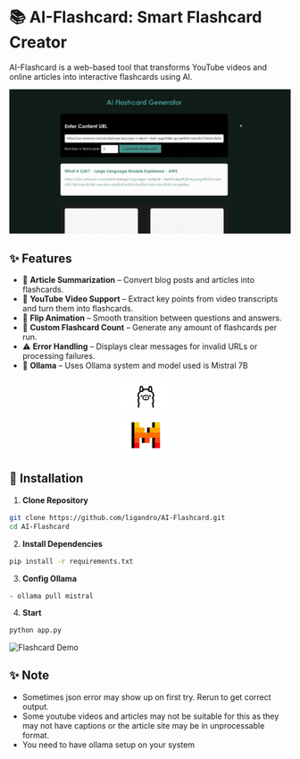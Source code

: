 # 📚 AI-Flashcard: Smart Flashcard Creator  

AI-Flashcard is a web-based tool that transforms YouTube videos and online articles into interactive flashcards using AI.

![LigaFooty Animation](data/demo.gif)

## ✨ Features  

- 📝 **Article Summarization** – Convert blog posts and articles into flashcards.  
- 🎥 **YouTube Video Support** – Extract key points from video transcripts and turn them into flashcards.  
- 🔄 **Flip Animation** – Smooth transition between questions and answers.  
- 🔢 **Custom Flashcard Count** – Generate any amount of flashcards per run.  
- ⚠️ **Error Handling** – Displays clear messages for invalid URLs or processing failures.  
- 📝 **Ollama** – Uses Ollama system and model used is Mistral  7B

<p align="center">
  <img width="20%" src="data/og.png"> &nbsp &nbsp
</p>

<p align="center">
  <img width="20%" src="data/mistral.jpg"> &nbsp &nbsp
</p>

## 🚀 Installation  

1. **Clone Repository**
```bash
git clone https://github.com/ligandro/AI-Flashcard.git
cd AI-Flashcard
```

2. **Install Dependencies**
```bash
pip install -r requirements.txt
```

3. **Config Ollama**

```
- ollama pull mistral
``` 

4. **Start** 

```bash
python app.py
```

![Flashcard Demo]()


## ✨ Note  

- Sometimes json error may show up on first try. Rerun to get correct output. 
- Some youtube videos and articles may not be suitable for this as they may not have captions or the article site may be in unprocessable format.
- You need to have ollama setup on your system
